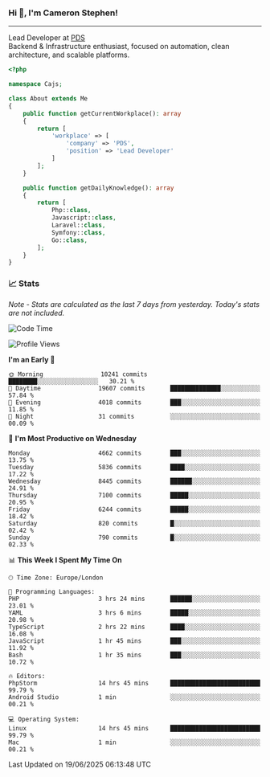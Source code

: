 ### Hi 👋, I'm Cameron Stephen!

---

Lead Developer at [PDS](https://prindatasolutions.co.uk)  
Backend & Infrastructure enthusiast, focused on automation, clean architecture, and scalable platforms.


```php
<?php

namespace Cajs;

class About extends Me
{
    public function getCurrentWorkplace(): array
    {
        return [
            'workplace' => [
                'company' => 'PDS',
                'position' => 'Lead Developer'
            ]
        ];
    }

    public function getDailyKnowledge(): array
    {
        return [
            Php::class,
            Javascript::class,
            Laravel::class,
            Symfony::class,
            Go::class,
        ];
    }
}
```

### 📈 Stats
<p><em>Note - Stats are calculated as the last 7 days from yesterday. Today's stats are not included.</em></p>


<!--START_SECTION:waka-->
![Code Time](http://img.shields.io/badge/Code%20Time-4%2C538%20hrs%2043%20mins-blue)

![Profile Views](http://img.shields.io/badge/Profile%20Views-0-blue)

**I'm an Early 🐤** 

```text
🌞 Morning                10241 commits       ████████░░░░░░░░░░░░░░░░░   30.21 % 
🌆 Daytime                19607 commits       ██████████████░░░░░░░░░░░   57.84 % 
🌃 Evening                4018 commits        ███░░░░░░░░░░░░░░░░░░░░░░   11.85 % 
🌙 Night                  31 commits          ░░░░░░░░░░░░░░░░░░░░░░░░░   00.09 % 
```
📅 **I'm Most Productive on Wednesday** 

```text
Monday                   4662 commits        ███░░░░░░░░░░░░░░░░░░░░░░   13.75 % 
Tuesday                  5836 commits        ████░░░░░░░░░░░░░░░░░░░░░   17.22 % 
Wednesday                8445 commits        ██████░░░░░░░░░░░░░░░░░░░   24.91 % 
Thursday                 7100 commits        █████░░░░░░░░░░░░░░░░░░░░   20.95 % 
Friday                   6244 commits        █████░░░░░░░░░░░░░░░░░░░░   18.42 % 
Saturday                 820 commits         █░░░░░░░░░░░░░░░░░░░░░░░░   02.42 % 
Sunday                   790 commits         █░░░░░░░░░░░░░░░░░░░░░░░░   02.33 % 
```


📊 **This Week I Spent My Time On** 

```text
🕑︎ Time Zone: Europe/London

💬 Programming Languages: 
PHP                      3 hrs 24 mins       ██████░░░░░░░░░░░░░░░░░░░   23.01 % 
YAML                     3 hrs 6 mins        █████░░░░░░░░░░░░░░░░░░░░   20.98 % 
TypeScript               2 hrs 22 mins       ████░░░░░░░░░░░░░░░░░░░░░   16.08 % 
JavaScript               1 hr 45 mins        ███░░░░░░░░░░░░░░░░░░░░░░   11.92 % 
Bash                     1 hr 35 mins        ███░░░░░░░░░░░░░░░░░░░░░░   10.72 % 

🔥 Editors: 
PhpStorm                 14 hrs 45 mins      █████████████████████████   99.79 % 
Android Studio           1 min               ░░░░░░░░░░░░░░░░░░░░░░░░░   00.21 % 

💻 Operating System: 
Linux                    14 hrs 45 mins      █████████████████████████   99.79 % 
Mac                      1 min               ░░░░░░░░░░░░░░░░░░░░░░░░░   00.21 % 
```


 Last Updated on 19/06/2025 06:13:48 UTC
<!--END_SECTION:waka-->
